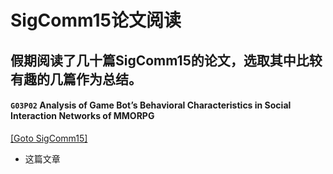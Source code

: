 # SigComm15论文阅读   
假期阅读了几十篇SigComm15的论文，选取其中比较有趣的几篇作为总结。
----
#### `G03P02` Analysis of Game Bot’s Behavioral Characteristics in Social Interaction Networks of MMORPG  
[\[Goto SigComm15\]](http://dl.acm.org/citation.cfm?id=2785956)
- 这篇文章
